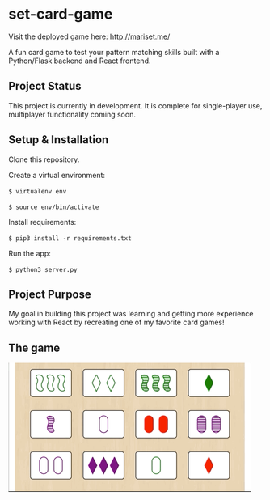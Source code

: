 # set-card-game
Visit the deployed game here: http://mariset.me/

A fun card game to test your pattern matching skills built with a Python/Flask backend and React frontend.

## Project Status

This project is currently in development.  It is complete for single-player use, multiplayer functionality coming soon.

## Setup & Installation

Clone this repository. 

Create a virtual environment:

`$ virtualenv env`

`$ source env/bin/activate`

Install requirements:

`$ pip3 install -r requirements.txt`

Run the app:

`$ python3 server.py`

## Project Purpose

My goal in building this project was learning and getting more experience working with React by recreating one of my favorite card games!  

## The game

![Making a set](static/images/making-set.gif)